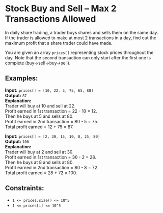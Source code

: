 # Stock Buy and Sell – Max 2 Transactions Allowed

In daily share trading, a trader buys shares and sells them on the same day. If the trader is allowed to make at most 2 transactions in a day, find out the maximum profit that a share trader could have made.

You are given an array `prices[]` representing stock prices throughout the day. Note that the second transaction can only start after the first one is complete (buy->sell->buy->sell).

## Examples:

**Input:** `prices[] = [10, 22, 5, 75, 65, 80]`  
**Output:** `87`  
**Explanation:**  
Trader will buy at 10 and sell at 22.  
Profit earned in 1st transaction = 22 - 10 = 12.  
Then he buys at 5 and sells at 80.  
Profit earned in 2nd transaction = 80 - 5 = 75.  
Total profit earned = 12 + 75 = 87.  

**Input:** `prices[] = [2, 30, 15, 10, 8, 25, 80]`  
**Output:** `100`  
**Explanation:**  
Trader will buy at 2 and sell at 30.  
Profit earned in 1st transaction = 30 - 2 = 28.  
Then he buys at 8 and sells at 80.  
Profit earned in 2nd transaction = 80 - 8 = 72.  
Total profit earned = 28 + 72 = 100.  

## Constraints:
- `1 <= prices.size() <= 10^5`
- `1 <= prices[i] <= 10^5`